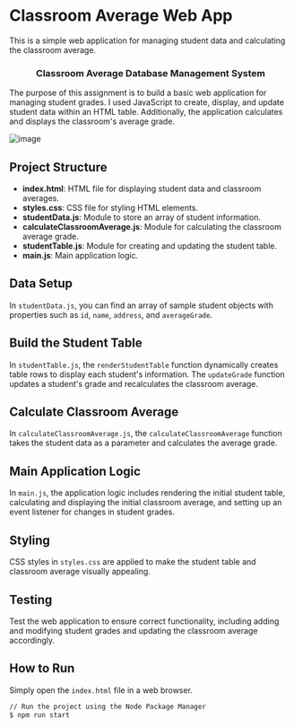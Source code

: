 # Classroom Average Web App
This is a simple web application for managing student data and calculating the classroom average.


<h3 align="center">Classroom Average Database Management System</h3>
The purpose of this assignment is to build a basic web application for managing student grades. I used JavaScript to create, display, and update student data within an HTML table. Additionally, the application calculates and displays the classroom's average grade.

![image](https://github.com/pujaroy280/ClassroomAverage/assets/62675121/29f35f64-7342-498f-aa13-bde2675af712)

## Project Structure

- **index.html**: HTML file for displaying student data and classroom averages.
- **styles.css**: CSS file for styling HTML elements.
- **studentData.js**: Module to store an array of student information.
- **calculateClassroomAverage.js**: Module for calculating the classroom average grade.
- **studentTable.js**: Module for creating and updating the student table.
- **main.js**: Main application logic.

## Data Setup

In `studentData.js`, you can find an array of sample student objects with properties such as `id`, `name`, `address`, and `averageGrade`.

## Build the Student Table

In `studentTable.js`, the `renderStudentTable` function dynamically creates table rows to display each student's information. The `updateGrade` function updates a student's grade and recalculates the classroom average.

## Calculate Classroom Average

In `calculateClassroomAverage.js`, the `calculateClassroomAverage` function takes the student data as a parameter and calculates the average grade.

## Main Application Logic

In `main.js`, the application logic includes rendering the initial student table, calculating and displaying the initial classroom average, and setting up an event listener for changes in student grades.

## Styling

CSS styles in `styles.css` are applied to make the student table and classroom average visually appealing.

## Testing

Test the web application to ensure correct functionality, including adding and modifying student grades and updating the classroom average accordingly.

## How to Run

Simply open the `index.html` file in a web browser.

```bash
// Run the project using the Node Package Manager 
$ npm run start

